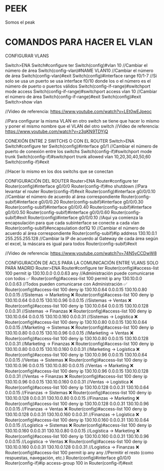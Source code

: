 # PEEK
Somos el peak


# COMANDOS PARA HACER EL VLAN

CONFIGURAR VLANS

Switch>ENA
Switch#configure ter
Switch(config)#vlan 10     //Cambiar el número de área
Switch(config-vlan)#NAME VLAN10     //Cambiar el número de área
Switch(config-vlan)#exit
Switch(config)#interface range f0/1-7     //Si solo se usa un puerto se usa interface f0/10 donde los o el número es el número de puerto o puertos válidos
Switch(config-if-range)#switchport mode access
Switch(config-if-range)#switchport access vlan 10       //Cambiar el número de área
Switch(config-if-range)#exit
Switch(config)#exit
Switch>show vlan

//Video de referencia: https://www.youtube.com/watch?v=LEt0wEJpeoc


//Para configurar la misma VLAN en otro switch se tiene que hacer lo mismo y poner el mismo nombre que el VLAN del otro switch
//Video de referencia: https://www.youtube.com/watch?v=z3qKN9TDYjQ


CONEXIÓN ENTRE 2 SWITCHS O CON EL ROUTER
Switch>ENA
Switch#configure ter
Switch(config)#interface g0/1      //Cambiar el número de puerto de conexión entre los switchs
Switch(config-if)#switchport mode trunk
Switch(config-if)#switchport trunk allowed vlan 10,20,30,40,50,60
Switch(config-if)#exit

//Hacer lo mismo en los dos switchs que se conectan


CONFIGURACIÓN DEL ROUTER
Router>ENA
Router#configure ter
Router(config)#interface g0/0/0
Router(config-if)#no shutdown      //Para levantar el router
Router(config-if)#exit
Router(config)#interface g0/0/0.10      //Cambiar el número de acuerdo al área correspondiente
Router(config-subif)#interface g0/0/0.20
Router(config-subif)#interface g0/0/0.30
Router(config-subif)#interface g0/0/0.40
Router(config-subif)#interface g0/0/0.50
Router(config-subif)#interface g0/0/0.60
Router(config-subif)#exit
Router(config)#interface g0/0/0.10      //Aquí ya comienza la encapsulación para que cada subinterface se conecte a cada vlan
Router(config-subif)#encapsulation dot1Q 10      //Cambiar el número de acuerdo al área correspondiente
Router(config-subif)#ip address 130.10.0.1 255.255.255.128      //Cambiar la IP de acuerdo al Gateway de cada área según el excel, la máscara es igual para todos
Router(config-subif)#exit

//Video de referencia: https://www.youtube.com/watch?v=74N5yCCDwW8


CONFIGURACIÓN DE ACLS PARA LA COMUNICACIÓN ENTRE VLANS SOLO PARA MADRID
Router>ENA
Router#configure ter
Router(config)#access-list 100 permit ip 130.10.0.0 0.0.0.63 any      //Administración puede comunicarse con todos ✅
Router(config)#access-list 100 permit ip any 130.10.0.0 0.0.0.63      //Todos pueden comunicarse con Administración ✅
Router(config)#access-list 100 deny ip 130.10.0.64 0.0.0.15 130.10.0.80 0.0.0.15      //Sistemas -> Marketing ❌
Router(config)#access-list 100 deny ip 130.10.0.64 0.0.0.15 130.10.0.96 0.0.0.15      //Sistemas -> Ventas ❌
Router(config)#access-list 100 deny ip 130.10.0.64 0.0.0.15 130.10.0.128 0.0.0.31      //Sistemas -> Finanzas ❌
Router(config)#access-list 100 deny ip 130.10.0.64 0.0.0.15 130.10.0.160 0.0.0.31      //Sistemas -> Logística ❌
Router(config)#access-list 100 deny ip 130.10.0.80 0.0.0.15 130.10.0.64 0.0.0.15      //Marketing -> Sistemas ❌
Router(config)#access-list 100 deny ip 130.10.0.80 0.0.0.15 130.10.0.96 0.0.0.15      //Marketing -> Ventas ❌
Router(config)#access-list 100 deny ip 130.10.0.80 0.0.0.15 130.10.0.128 0.0.0.31      //Marketing -> Finanzas ❌
Router(config)#access-list 100 deny ip 130.10.0.80 0.0.0.15 130.10.0.160 0.0.0.31      //Marketing -> Logística ❌
Router(config)#access-list 100 deny ip 130.10.0.96 0.0.0.15 130.10.0.64 0.0.0.15      //Ventas -> Sistemas ❌
Router(config)#access-list 100 deny ip 130.10.0.96 0.0.0.15 130.10.0.80 0.0.0.15      //Ventas -> Marketing ❌
Router(config)#access-list 100 deny ip 130.10.0.96 0.0.0.15 130.10.0.128 0.0.0.31      //Ventas -> Finanzas ❌
Router(config)#access-list 100 deny ip 130.10.0.96 0.0.0.15 130.10.0.160 0.0.0.31      //Ventas -> Logística ❌
Router(config)#access-list 100 deny ip 130.10.0.128 0.0.0.31 130.10.0.64 0.0.0.15      //Finanzas -> Sistemas ❌
Router(config)#access-list 100 deny ip 130.10.0.128 0.0.0.31 130.10.0.80 0.0.0.15      //Finanzas -> Marketing ❌
Router(config)#access-list 100 deny ip 130.10.0.128 0.0.0.31 130.10.0.96 0.0.0.15      //Finanzas -> Ventas ❌
Router(config)#access-list 100 deny ip 130.10.0.128 0.0.0.31 130.10.0.160 0.0.0.31      //Finanzas -> Logística ❌
Router(config)#access-list 100 deny ip 130.10.0.160 0.0.0.31 130.10.0.64 0.0.0.15      //Logística -> Sistemas ❌
Router(config)#access-list 100 deny ip 130.10.0.160 0.0.0.31 130.10.0.80 0.0.0.15      //Logística -> Marketing ❌
Router(config)#access-list 100 deny ip 130.10.0.160 0.0.0.31 130.10.0.96 0.0.0.15      //Logística -> Ventas ❌
Router(config)#access-list 100 deny ip 130.10.0.160 0.0.0.31 130.10.0.128 0.0.0.31      //Logística -> Finanzas ❌
Router(config)#access-list 100 permit ip any any      //Permitir el resto (como respuestas, navegación, etc.)
Router(config)#interface g0/0/0
Router(config-if)#ip access-group 100 in
Router(config-if)#exit